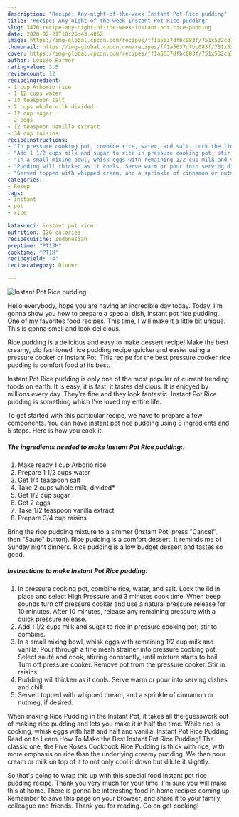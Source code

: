 ```yaml
---
description: "Recipe: Any-night-of-the-week Instant Pot Rice pudding"
title: "Recipe: Any-night-of-the-week Instant Pot Rice pudding"
slug: 3476-recipe-any-night-of-the-week-instant-pot-rice-pudding
date: 2020-02-21T10:26:43.406Z
image: https://img-global.cpcdn.com/recipes/ff1a5637dfbc083f/751x532cq70/instant-pot-rice-pudding-recipe-main-photo.jpg
thumbnail: https://img-global.cpcdn.com/recipes/ff1a5637dfbc083f/751x532cq70/instant-pot-rice-pudding-recipe-main-photo.jpg
cover: https://img-global.cpcdn.com/recipes/ff1a5637dfbc083f/751x532cq70/instant-pot-rice-pudding-recipe-main-photo.jpg
author: Louise Farmer
ratingvalue: 3.5
reviewcount: 12
recipeingredient:
- 1 cup Arborio rice
- 1 12 cups water
- 14 teaspoon salt
- 2 cups whole milk divided
- 12 cup sugar
- 2 eggs
- 12 teaspoon vanilla extract
- 34 cup raisins
recipeinstructions:
- "In pressure cooking pot, combine rice, water, and salt. Lock the lid in place and select High Pressure and 3 minutes cook time. When beep sounds turn off pressure cooker and use a natural pressure release for 10 minutes. After 10 minutes, release any remaining pressure with a quick pressure release."
- "Add 1 1/2 cups milk and sugar to rice in pressure cooking pot; stir to combine."
- "In a small mixing bowl, whisk eggs with remaining 1/2 cup milk and vanilla. Pour through a fine mesh strainer into pressure cooking pot. Select sauté and cook, stirring constantly, until mixture starts to boil. Turn off pressure cooker. Remove pot from the pressure cooker. Stir in raisins."
- "Pudding will thicken as it cools. Serve warm or pour into serving dishes and chill."
- "Served topped with whipped cream, and a sprinkle of cinnamon or nutmeg, if desired."
categories:
- Resep
tags:
- instant
- pot
- rice

katakunci: instant pot rice
nutrition: 126 calories
recipecuisine: Indonesian
preptime: "PT13M"
cooktime: "PT1H"
recipeyield: "4"
recipecategory: Dinner

---
```



![Instant Pot Rice pudding](https://img-global.cpcdn.com/recipes/ff1a5637dfbc083f/751x532cq70/instant-pot-rice-pudding-recipe-main-photo.jpg)

Hello everybody, hope you are having an incredible day today. Today, I'm gonna show you how to prepare a special dish, instant pot rice pudding. One of my favorites food recipes. This time, I will make it a little bit unique. This is gonna smell and look delicious.

Rice pudding is a delicious and easy to make dessert recipe! Make the best creamy, old fashioned rice pudding recipe quicker and easier using a pressure cooker or Instant Pot. This recipe for the best pressure cooker rice pudding is comfort food at its best.

Instant Pot Rice pudding is only one of the most popular of current trending foods on earth. It is easy, it is fast, it tastes delicious. It is enjoyed by millions every day. They're fine and they look fantastic. Instant Pot Rice pudding is something which I've loved my entire life.


To get started with this particular recipe, we have to prepare a few components. You can have instant pot rice pudding using 8 ingredients and 5 steps. Here is how you cook it.

##### The ingredients needed to make Instant Pot Rice pudding::

1. Make ready 1 cup Arborio rice
1. Prepare 1 1/2 cups water
1. Get 1/4 teaspoon salt
1. Take 2 cups whole milk, divided*
1. Get 1/2 cup sugar
1. Get 2 eggs
1. Take 1/2 teaspoon vanilla extract
1. Prepare 3/4 cup raisins


Bring the rice pudding mixture to a simmer (Instant Pot: press &#34;Cancel&#34;, then &#34;Saute&#34; button). Rice pudding is a comfort dessert. It reminds me of Sunday night dinners. Rice pudding is a low budget dessert and tastes so good. 

##### Instructions to make Instant Pot Rice pudding:

1. In pressure cooking pot, combine rice, water, and salt. Lock the lid in place and select High Pressure and 3 minutes cook time. When beep sounds turn off pressure cooker and use a natural pressure release for 10 minutes. After 10 minutes, release any remaining pressure with a quick pressure release.
1. Add 1 1/2 cups milk and sugar to rice in pressure cooking pot; stir to combine.
1. In a small mixing bowl, whisk eggs with remaining 1/2 cup milk and vanilla. Pour through a fine mesh strainer into pressure cooking pot. Select sauté and cook, stirring constantly, until mixture starts to boil. Turn off pressure cooker. Remove pot from the pressure cooker. Stir in raisins.
1. Pudding will thicken as it cools. Serve warm or pour into serving dishes and chill.
1. Served topped with whipped cream, and a sprinkle of cinnamon or nutmeg, if desired.


When making Rice Pudding in the Instant Pot, it takes all the guesswork out of making rice pudding and lets you make it in half the time. While rice is cooking, whisk eggs with half and half and vanilla. Instant Pot Rice Pudding Read on to Learn How To Make the Best Instant Pot Rice Pudding! The classic one, the Five Roses Cookbook Rice Pudding is thick with rice, with more emphasis on rice than the underlying creamy pudding. We then pour cream or milk on top of it to not only cool it down but dilute it slightly. 

So that's going to wrap this up with this special food instant pot rice pudding recipe. Thank you very much for your time. I'm sure you will make this at home. There is gonna be interesting food in home recipes coming up. Remember to save this page on your browser, and share it to your family, colleague and friends. Thank you for reading. Go on get cooking!
